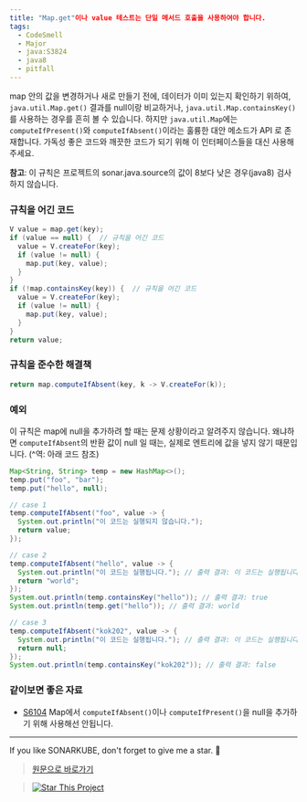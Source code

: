 ```yaml
---
title: "Map.get"이나 value 테스트는 단일 메서드 호출을 사용하여야 합니다.
tags:
  - CodeSmell
  - Major
  - java:S3824
  - java8
  - pitfall
---
```


map 안의 값을 변경하거나 새로 만들기 전에, 데이터가 이미 있는지 확인하기 위하여, `java.util.Map.get()` 결과를 null이랑 비교하거나, `java.util.Map.containsKey()`를 사용하는 경우를 흔히 볼 수 있습니다.
하지만 `java.util.Map`에는 `computeIfPresent()`와 `computeIfAbsent()`이라는 훌륭한 대안 메소드가 API 로 존재합니다.
가독성 좋은 코드와 깨끗한 코드가 되기 위해 이 인터페이스들을 대신 사용해주세요.

**참고**: 이 규칙은 프로젝트의 sonar.java.source의 값이 8보다 낮은 경우(java8) 검사하지 않습니다.

### 규칙을 어긴 코드

```java
V value = map.get(key);
if (value == null) {  // 규칙을 어긴 코드
  value = V.createFor(key);
  if (value != null) {
    map.put(key, value);
  }
}
if (!map.containsKey(key)) {  // 규칙을 어긴 코드
  value = V.createFor(key);
  if (value != null) {
    map.put(key, value);
  }
}
return value;
```

### 규칙을 준수한 해결책

```java
return map.computeIfAbsent(key, k -> V.createFor(k));
```

### 예외

이 규칙은 map에 null을 추가하려 할 때는 문제 상황이라고 알려주지 않습니다.
왜냐하면 `computeIfAbsent`의 반환 값이 null 일 때는, 실제로 엔트리에 값을 넣지 않기 때문입니다. (^역: 아래 코드 참조)

```java
Map<String, String> temp = new HashMap<>();
temp.put("foo", "bar");
temp.put("hello", null);

// case 1
temp.computeIfAbsent("foo", value -> {
  System.out.println("이 코드는 실행되지 않습니다.");
  return value;
});

// case 2
temp.computeIfAbsent("hello", value -> {
  System.out.println("이 코드는 실행됩니다."); // 출력 결과: 이 코드는 실행됩니다.
  return "world";
});
System.out.println(temp.containsKey("hello")); // 출력 결과: true
System.out.println(temp.get("hello")); // 출력 결과: world

// case 3
temp.computeIfAbsent("kok202", value -> {
  System.out.println("이 코드는 실행됩니다."); // 출력 결과: 이 코드는 실행됩니다.
  return null;
});
System.out.println(temp.containsKey("kok202")); // 출력 결과: false
```

### 같이보면 좋은 자료

- [S6104](https://rules.sonarsource.com/java/RSPEC-6104) Map에서 `computeIfAbsent()`이나 `computeIfPresent()`을 null을 추가하기 위해 사용해선 안됩니다.

---

If you like SONARKUBE, don't forget to give me a star. :star2:

> [원문으로 바로가기](https://rules.sonarsource.com/java/tag/java8/RSPEC-3824)

> [![Star This Project](https://img.shields.io/github/stars/kantabile/sonarkube.svg?label=Stars&style=social)](https://github.com/kantabile/sonarkube)
